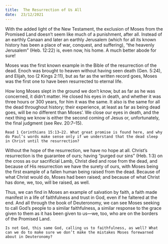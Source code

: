 ```yaml
---
title:  The Resurrection of Us All
date:  23/12/2021
---
```


With the added light of the New Testament, the exclusion of Moses from the Promised Land doesn’t seem like much of a punishment, after all. Instead of an earthly Canaan and later an earthly Jerusalem (which for all its known history has been a place of war, conquest, and suffering), “the heavenly Jerusalem” (Heb. 12:22) is, even now, his home. A much better abode for sure!

Moses was the first known example in the Bible of the resurrection of the dead. Enoch was brought to heaven without having seen death (Gen. 5:24), and Elijah, too (2 Kings 2:11), but as far as the written record goes, Moses was the first one to have been resurrected to eternal life.

How long Moses slept in the ground we don’t know, but as far as he was concerned, it didn’t matter. He closed his eyes in death, and whether it was three hours or 300 years, for him it was the same. It also is the same for all the dead throughout history; their experience, at least as far as being dead goes, will be no different than Moses’. We close our eyes in death, and the next thing we know is either the second coming of Jesus or, unfortunately, the final judgment (see Rev. 20:7–15).

`Read 1 Corinthians 15:13–22. What great promise is found here, and why do Paul’s words make sense only if we understand that the dead sleep in Christ until the resurrection?`

Without the hope of the resurrection, we have no hope at all. Christ’s resurrection is the guarantee of ours; having “purged our sins” (Heb. 1:3) on the cross as our sacrificial Lamb, Christ died and rose from the dead, and because of His resurrection we have the surety of ours, with Moses being the first example of a fallen human being raised from the dead. Because of what Christ would do, Moses had been raised; and because of what Christ has done, we, too, will be raised, as well.

Thus, we can find in Moses an example of salvation by faith, a faith made manifest in a life of faithfulness and trust in God, even if he faltered at the end. And all through the book of Deuteronomy, we can see Moses seeking to call God’s people to a similar faithfulness, a similar response to the grace given to them as it has been given to us—we, too, who are on the borders of the Promised Land.

`Is not God, this same God, calling us to faithfulness, as well? What can we do to make sure we don’t make the mistakes Moses forewarned about in Deuteronomy?`